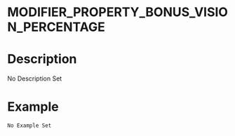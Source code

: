 # MODIFIER_PROPERTY_BONUS_VISION_PERCENTAGE
# Description
No Description Set
# Example
```No Example Set```